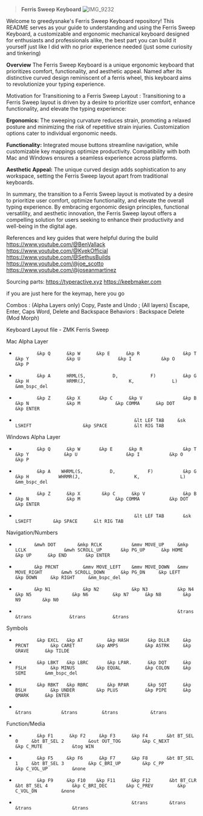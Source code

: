 > **Ferris Sweep Keyboard**
![IMG_9232](https://github.com/greedysnakeDRV/zmk-configV2/assets/161101617/ae871a76-006a-4d10-94b6-84b6902707ed)


Welcome to greedysnake's Ferris Sweep Keyboard repository! This README serves as your guide to understanding and using the Ferris Sweep Keyboard, a customizable and ergonomic mechanical keyboard designed for enthusiasts and professionals alike, the best part you can build it yourself just like I did with no prior experience needed (just some curiosity and tinkering)

**Overview**
The Ferris Sweep Keyboard is a unique ergonomic keyboard that prioritizes comfort, functionality, and aesthetic appeal. Named after its distinctive curved design reminiscent of a ferris wheel, this keyboard aims to revolutionize your typing experience.

Motivation for Transitioning to a Ferris Sweep Layout : Transitioning to a Ferris Sweep layout is driven by a desire to prioritize user comfort, enhance functionality, and elevate the typing experience:
    
**Ergonomics:** The sweeping curvature reduces strain, promoting a relaxed posture and minimizing the risk of repetitive strain injuries. Customization options cater to individual ergonomic needs.
    
**Functionality:** Integrated mouse buttons streamline navigation, while customizable key mappings optimize productivity. Compatibility with both Mac and Windows ensures a seamless experience across platforms.
    
**Aesthetic Appeal:** The unique curved design adds sophistication to any workspace, setting the Ferris Sweep layout apart from traditional keyboards.

In summary, the transition to a Ferris Sweep layout is motivated by a desire to prioritize user comfort, optimize functionality, and elevate the overall typing experience. By embracing ergonomic design principles, functional versatility, and aesthetic innovation, the Ferris Sweep layout offers a compelling solution for users seeking to enhance their productivity and well-being in the digital age.

References and key guides that were helpful during the build
https://www.youtube.com/@BenVallack
https://www.youtube.com/@KyekOfficial
https://www.youtube.com/@SethusBuilds
https://www.youtube.com/@joe_scotto
https://www.youtube.com/@joseanmartinez

Sourcing parts:
https://typeractive.xyz
https://keebmaker.com

if you are just here for the keymap, here you go


Combos : (Alpha Layers only) Copy, Paste and Undo ; (All layers) Escape, Enter, Caps Word, Delete and Backspace 
Behaviors : Backspace Delete (Mod Morph)

Keyboard Layout file  - ZMK Ferris Sweep

Mac Alpha Layer
* 	          &kp Q      &kp W      &kp E      &kp R                &kp T                      &kp Y              &kp U              &kp I           &kp O       &kp P
*             &kp A      HRML(S,          D,            F)          &kp G                      &kp H              HRMR(J,                K,              L)      &mm_bspc_del
*             &kp Z      &kp X       &kp C      &kp V               &kp B                      &kp N              &kp M             &kp COMMA      &kp DOT       &kp ENTER
*                                                 &lt LEF TAB     &sk LSHIFT                   &kp SPACE          &lt RIG TAB
    


Windows Alpha Layer
*             &kp Q      &kp W       &kp E      &kp R               &kp T                  &kp Y             &kp U                  &kp I           &kp O          &kp P
*             &kp A    WHRML(S,          D,            F)           &kp G                  &kp H           WHRMR(J,                    K,               L)         &mm_bspc_del
*             &kp Z      &kp X        &kp C      &kp V              &kp B                  &kp N              &kp M             &kp COMMA           &kp DOT        &kp ENTER
*                                                 &lt LEF TAB       &sk LSHIFT        &kp SPACE      &lt RIG TAB


Navigation/Numbers
*            &mwh DOT        &mkp RCLK           &mmv MOVE_UP     &mkp LCLK              &mwh SCROLL_UP       &kp PG_UP      &kp HOME     &kp UP      &kp END       &kp ENTER
*            &kp PRCNT         &mmv MOVE_LEFT    &mmv MOVE_DOWN   &mmv MOVE_RIGHT       &mwh SCROLL_DOWN      &kp PG_DN     &kp LEFT     &kp DOWN     &kp RIGHT     &mm_bspc_del    
*            &kp N1            &kp N2            &kp N3           &kp N4                &kp N5               &kp N6         &kp N7      &kp N8        &kp N9        &kp N0   
*                                                                 &trans                &trans              &trans          &trans

        
Symbols
*             &kp EXCL   &kp AT         &kp HASH       &kp DLLR     &kp PRCNT        &kp CARET        &kp AMPS          &kp ASTRK     &kp GRAVE      &kp TILDE
*             &kp LBKT   &kp LBRC       &kp LPAR.      &kp DQT      &kp FSLH         &kp MINUS        &kp EQUAL         &kp COLON     &kp SEMI       &mm_bspc_del
*             &kp RBKT   &kp RBRC       &kp RPAR       &kp SQT      &kp BSLH         &kp UNDER        &kp PLUS          &kp PIPE      &kp QMARK      &kp ENTER
*                                                                     &trans           &trans         &trans            &trans
    


Function/Media
*             &kp F1      &kp F2     &kp F3      &kp F4       &bt BT_SEL 0     &bt BT_SEL 2         &out OUT_TOG        &kp C_NEXT         &kp C_MUTE           &tog WIN
*             &kp F5     &kp F6      &kp F7      &kp F8       &bt BT_SEL 1     &bt BT_SEL 3         &kp C_BRI_UP        &kp C_PP           &kp C_VOL_UP         &none
*             &kp F9     &kp F10    &kp F11      &kp F12       &bt BT_CLR      &bt BT_SEL 4         &kp C_BRI_DEC       &kp C_PREV         &kp C_VOL_DN         &none
*                                                &trans        &trans          &trans               &trans
